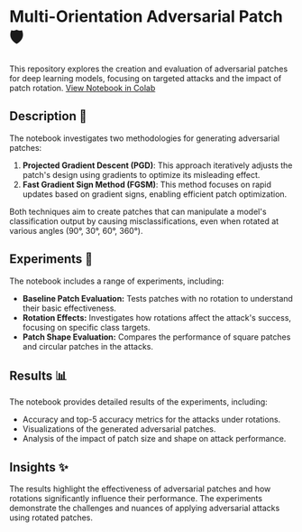 # Multi-Orientation Adversarial Patch 🛡️

This repository explores the creation and evaluation of adversarial patches for deep learning models, focusing on targeted attacks and the impact of patch rotation.
[View Notebook in Colab]([https://colab.research.google.com/drive/your_notebook_id](https://colab.research.google.com/drive/1q7P3rQt5di3NT-V2iR0xGsEKHqw7LXm6?usp=sharing))
## Description 📝

The notebook investigates two methodologies for generating adversarial patches:

1. **Projected Gradient Descent (PGD)**: This approach iteratively adjusts the patch's design using gradients to optimize its misleading effect.
2. **Fast Gradient Sign Method (FGSM)**: This method focuses on rapid updates based on gradient signs, enabling efficient patch optimization.

Both techniques aim to create patches that can manipulate a model's classification output by causing misclassifications, even when rotated at various angles (90°, 30°, 60°, 360°).

## Experiments 🔬

The notebook includes a range of experiments, including:

- **Baseline Patch Evaluation:** Tests patches with no rotation to understand their basic effectiveness.
- **Rotation Effects:** Investigates how rotations affect the attack's success, focusing on specific class targets.
- **Patch Shape Evaluation:** Compares the performance of square patches and circular patches in the attacks.

## Results 📊

The notebook provides detailed results of the experiments, including:

- Accuracy and top-5 accuracy metrics for the attacks under rotations.
- Visualizations of the generated adversarial patches.
- Analysis of the impact of patch size and shape on attack performance.

## Insights ✨

The results highlight the effectiveness of adversarial patches and how rotations significantly influence their performance. The experiments demonstrate the challenges and nuances of applying adversarial attacks using rotated patches.
